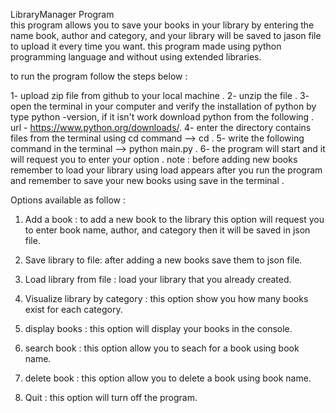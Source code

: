 LibraryManager Program<br>
this program allows you to save your books in your library by entering the name book, author and category, and your library will be saved to jason file to upload it every time
you want.
this program made using python programming language and without using extended libraries.

to run the program follow the steps below :

1- upload zip file from github to your local machine .
2- unzip the file .
3- open the terminal in your computer and verify the installation of python by type python -version, if it isn't work download python from the following .
url - https://www.python.org/downloads/.
4- enter the directory contains files from the terminal using cd command --> cd <folder name> .
5- write the following command in the terminal --> python main.py .
6- the program will start and it will request you to enter your option .
note : before adding new books remember to load your library using load appears after you run the program and remember to save your new books using save in the terminal .

Options available as follow : 

1. Add a book : to add a new book to the library this option will request you to enter book name, author,  and category then it will be saved in json file.

2. Save library to file: after adding a new books  save them to json file.

3. Load library from file : load your library that you already created.

4. Visualize library by category : this option show you how many books exist for each category.

5. display books : this option will display your books in the console.

6. search book : this option allow you to seach for a book using book name.

7. delete book : this option allow you to delete a book using book name.

8. Quit : this option will turn off the program.
